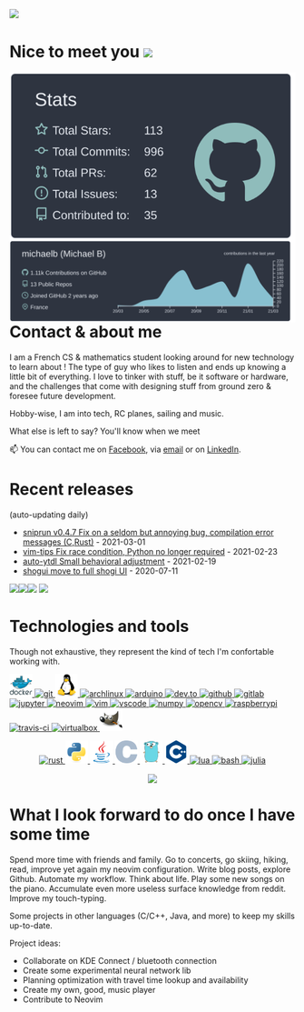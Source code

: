 ![](https://komarev.com/ghpvc/?username=your-github-username&color=green)
# Nice to meet you <img src="https://raw.githubusercontent.com/MartinHeinz/MartinHeinz/master/wave.gif" width="30px">
<p align="right">
<a href="https://github.com/"><img align="right" src="https://raw.githubusercontent.com/michaelb/michaelb/master/profile-summary-card-output/nord_dark/3-stats.svg"></a>
</p>
<p align="left">
<a href="https://github.com/"><img align="left" src="https://raw.githubusercontent.com/michaelb/michaelb/master/profile-summary-card-output/nord_dark/0-profile-details.svg"></a>
</p>


# Contact & about me 
 I am a French CS & mathematics student looking around for new technology to learn about !
The type of guy who likes to listen and ends up knowing a little bit of everything. I love to tinker with stuff, be it software or hardware, and the challenges that come with designing stuff from ground zero & foresee future development. 

Hobby-wise, I am into tech, RC planes, sailing and music.

What else is left to say? You'll know when we meet

📫 You can contact me on [Facebook](https://www.facebook.com/profile.php?id=100018309552750), via <a href="mailto:michael.bleuez1@gmail.com"> email</a> or on  [LinkedIn](https://www.linkedin.com/in/michael-bleuez-b2b737190/).

 
 
 # Recent releases 
 (auto-updating daily)
<!-- recent_releases starts -->
* [sniprun v0.4.7 Fix on a seldom but annoying bug, compilation error messages (C,Rust)](https://github.com/michaelb/sniprun/releases/tag/v0.4.7) - 2021-03-01
* [vim-tips Fix race condition, Python no longer required](https://github.com/michaelb/vim-tips/releases/tag/v0.3) - 2021-02-23
* [auto-ytdl Small behavioral adjustment](https://github.com/michaelb/auto-ytdl/releases/tag/v1.3.0) - 2021-02-19
* [shogui move to full shogi UI](https://github.com/michaelb/shogui/releases/tag/0.4.0) - 2020-07-11
<!-- recent_releases ends -->
 
 
 <a href="https://github.com/michaelb/shogai"><img align="rigth" src="https://github-readme-stats.vercel.app/api/pin?username=michaelb&repo=shogai&theme=vue-dark"></a>
 <a href="https://github.com/michaelb/shogui"> <img align="left" src="https://github-readme-stats.vercel.app/api/pin?username=michaelb&repo=shogui&theme=vue-dark"></a>
 <a href="https://github.com/michaelb/auto-ytdl"><img align="left" src="https://github-readme-stats.vercel.app/api/pin?username=michaelb&repo=auto-ytdl&theme=vue-dark"></a>
 <a href="https://github.com/michaelb/sniprun"><img align="rigth" src="https://github-readme-stats.vercel.app/api/pin?username=michaelb&repo=sniprun&theme=vue-dark"></a>


 
 
 

# Technologies and tools
Though not exhaustive, they represent the kind of tech I'm confortable working with.

<p align="center">


<a href="https://www.docker.com/" target="_blank"> <img src="https://raw.githubusercontent.com/devicons/devicon/master/icons/docker/docker-original-wordmark.svg" alt="docker" width="40" height="40"/> </a>
<a href="https://git-scm.com/" target="_blank"> <img src="https://www.vectorlogo.zone/logos/git-scm/git-scm-icon.svg" alt="git" width="40" height="40"/> </a>
<a href="https://www.linux.org/" target="_blank"> <img src="https://raw.githubusercontent.com/devicons/devicon/master/icons/linux/linux-original.svg" alt="linux" width="40" height="40"/> </a>
<a href="https://archlinux.org" target="_blank"> <img src="https://www.vectorlogo.zone/logos/archlinux/archlinux-icon.svg" alt="archlinux" width="40" height="40"/> </a>
<a href="https://arduino.cc" target="_blank"> <img src="https://www.vectorlogo.zone/logos/arduino/arduino-official.svg" alt="arduino" width="40" height="40"/> </a>
<a href="https://dev.to/" target="_blank"> <img src="https://www.vectorlogo.zone/logos/devto/devto-icon.svg" alt="dev.to" width="40" height="40"/> </a>
<a href="https://github.com" target="_blank"> <img src="https://www.vectorlogo.zone/logos/github/github-tile.svg" alt="github" width="40" height="40"/> </a>
<a href="https://gitlab.com" target="_blank"> <img src="https://www.vectorlogo.zone/logos/gitlab/gitlab-icon.svg" alt="gitlab" width="40" height="40"/> </a>
<a href="https://jupyter.org" target="_blank"> <img src="https://www.vectorlogo.zone/logos/jupyter/jupyter-icon.svg" alt="jupyter" width="40" height="40"/> </a>
<a href="https://neovim.io" target="_blank"> <img src="https://www.vectorlogo.zone/logos/neovimio/neovimio-icon.svg" alt="neovim" width="40" height="40"/> </a>
<a href="https://www.vim.org" target="_blank"> <img src="https://www.vectorlogo.zone/logos/vim/vim-icon.svg" alt="vim" width="40" height="40"/> </a>
<a href="https://code.visualstudio.com/" target="_blank"> <img src="https://www.vectorlogo.zone/logos/visualstudio_code/visualstudio_code-icon.svg" alt="vscode" width="40" height="40"/> </a>
<a href="https://numpy.org/" target="_blank"> <img src="https://www.vectorlogo.zone/logos/numpy/numpy-icon.svg" alt="numpy" width="40" height="40"/> </a>
<a href="https://opencv.org/" target="_blank"> <img src="https://www.vectorlogo.zone/logos/opencv/opencv-icon.svg" alt="opencv" width="40" height="40"/> </a>
<a href="https://www.raspberrypi.org/" target="_blank"> <img src="https://www.vectorlogo.zone/logos/raspberrypi/raspberrypi-icon.svg" alt="raspberrypi" width="40" height="40"/> </a>
<a href="https://travis-ci.com/" target="_blank"> <img src="https://www.vectorlogo.zone/logos/travis-ci/travis-ci-icon.svg" alt="travis-ci" width="40" height="40"/> </a>
<a href="https://www.virtualbox.org/" target="_blank"> <img src="https://www.vectorlogo.zone/logos/virtualbox/virtualbox-icon.svg" alt="virtualbox" width="40" height="40"/> </a>
<a href="https://www.gimp.org" target="_blank"> <img src="https://raw.githubusercontent.com/devicons/devicon/9c6bfdb9783cdfe1018666ed76adcfd3eab6fad6/icons/gimp/gimp-original.svg" alt="gimp" width="40" height="40"/> </a>

</p>



<p align="center">
<a href="https://www.rust-lang.org" target="_blank"> <img src="https://www.vectorlogo.zone/logos/rust-lang/rust-lang-icon.svg" alt="rust" width="40" height="40"/> </a>
<a href="https://www.python.org" target="_blank"> <img src="https://raw.githubusercontent.com/devicons/devicon/master/icons/python/python-original.svg" alt="python" width="40" height="40"/> </a>
<a href="https://www.java.com" target="_blank"> <img src="https://raw.githubusercontent.com/devicons/devicon/master/icons/java/java-original.svg" alt="java" width="40" height="40"/> </a> 
<a href="https://www.cprogramming.com/" target="_blank"> <img src="https://raw.githubusercontent.com/devicons/devicon/master/icons/c/c-original.svg" alt="c" width="40" height="40"/> </a>
<a href="https://golang.org" target="_blank"> <img src="https://raw.githubusercontent.com/devicons/devicon/9c6bfdb9783cdfe1018666ed76adcfd3eab6fad6/icons/go/go-original.svg" alt="go" width="40" height="40"/> </a>
<a href="https://www.cplusplus.com/" target="_blank"> <img src="https://raw.githubusercontent.com/devicons/devicon/9c6bfdb9783cdfe1018666ed76adcfd3eab6fad6/icons/cplusplus/cplusplus-plain.svg" alt="c++" width="40" height="40"/> </a>
<a href="https://www.lua.org" target="_blank"> <img src="https://www.vectorlogo.zone/logos/lua/lua-icon.svg" alt="lua" width="40" height="40"/> </a>
<a href="https://www.gnu.org/software/bash/" target="_blank"> <img src="https://www.vectorlogo.zone/logos/gnu_bash/gnu_bash-icon.svg" alt="bash" width="40" height="40"/> </a>
<a href="https://www.julialang.org/" target="_blank"> <img src="https://www.vectorlogo.zone/logos/julialang/julialang-icon.svg" alt="julia" width="40" height="40"/> </a>

</p>
<p align="center"> 
<img align="center" src="https://github-readme-stats.vercel.app/api/top-langs/?username=michaelb&theme=vue-dark&icon_colors=2453fd&langs_count=10&layout=compact">
</p>



#  What I look forward to do once I have some time

Spend more time with friends and family. Go to concerts, go skiing, hiking, read, improve yet again my neovim configuration. Write blog posts, explore Github. Automate my workflow. Think about life. Play some new songs on the piano. Accumulate even more useless surface knowledge from reddit. Improve my touch-typing.

Some projects in other languages (C/C++, Java, and more) to keep my skills up-to-date.

Project ideas:
 * Collaborate on KDE Connect / bluetooth connection
 * Create some experimental neural network lib
 * Planning optimization with travel time lookup and availability
 * Create my own, good, music player
 * Contribute to Neovim


 



<!--
**michaelb/michaelb** is a ✨ _special_ ✨ repository because its `README.md` (this file) appears on your GitHub profile.



Here are some ideas to get you started:

- 🔭 I’m currently working on ...
- 🌱 I’m currently learning ...
- 👯 I’m looking to collaborate on ...
- 🤔 I’m looking for help with ...
- 💬 Ask me about ...
- 📫 How to reach me: ...
- 😄 Pronouns: ...
- ⚡ Fun fact: ...
-->
